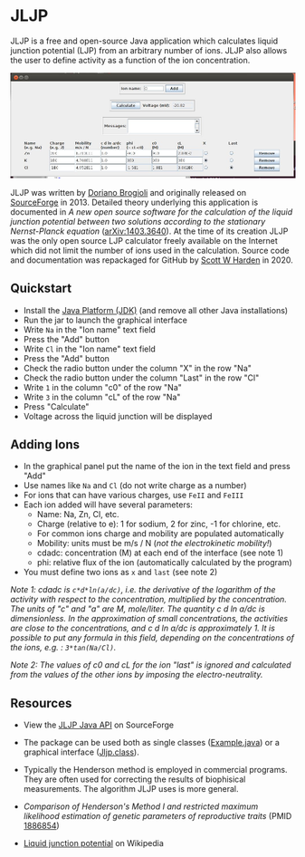 # JLJP

JLJP is a free and open-source Java application which calculates liquid junction potential (LJP) from an arbitrary number of ions. JLJP also allows the user to define activity as a function of the ion concentration.

![](dev/screenshots/1.jpg)

JLJP was written by [Doriano Brogioli](https://sites.google.com/site/dbrogioli/) and originally released on [SourceForge](http://jljp.sourceforge.net/) in 2013. Detailed theory underlying this application is documented in _A new open source software for the calculation of the liquid junction potential between two solutions according to the stationary Nernst-Planck equation_ ([arXiv:1403.3640](https://arxiv.org/abs/1403.3640)). At the time of its creation JLJP was the only open source LJP calculator freely available on the Internet which did not limit the number of ions used in the calculation. Source code and documentation was repackaged for GitHub by [Scott W Harden](https://github.com/swharden) in 2020.

## Quickstart

* Install the [Java Platform (JDK)](https://www.oracle.com/technetwork/java/javase/downloads/) (and remove all other Java installations)
* Run the jar to launch the graphical interface
* Write `Na` in the "Ion name" text field
* Press the "Add" button
* Write `Cl` in the "Ion name" text field
* Press the "Add" button
* Check the radio button under the column "X" in the row "Na"
* Check the radio button under the column "Last" in the row "Cl"
* Write `1` in the column "c0" of the row "Na"
* Write `3` in the column "cL" of the row "Na"
* Press "Calculate"
* Voltage across the liquid junction will be displayed

## Adding Ions

* In the graphical panel put the name of the ion in the text field and press "Add"
* Use names like `Na` and `Cl` (do not write charge as a number)
* For ions that can have various charges, use `FeII` and `FeIII`
* Each ion added will have several parameters:
  * Name: Na, Zn, Cl, etc.
  * Charge (relative to e): 1 for sodium, 2 for zinc, -1 for chlorine, etc.
  * For common ions charge and mobility are populated automatically
  * Mobility: units must be m/s / N (_not the electrokinetic mobility!_)
  * cdadc: concentration (M) at each end of the interface (see note 1)
  * phi: relative flux of the ion (automatically calculated by the program)
* You must define two ions as `x` and `last` (see note 2)

_Note 1: cdadc is `c*d*ln(a/dc)`, i.e. the derivative of the logarithm of the activity with respect to the concentration, multiplied by the concentration. The units of "c" and "a" are M, mole/liter. The quantity c d ln a/dc is dimensionless. In the approximation of small concentrations, the activities are close to the concentrations, and c d ln a/dc is approximately 1. It is possible to put any formula in this field, depending on the concentrations of the ions, e.g. : `3*tan(Na/Cl)`._

_Note 2: The values of c0 and cL for the ion "last" is ignored and calculated from the values of the other ions by imposing the electro-neutrality._

## Resources

* View the [JLJP Java API](http://jljp.sourceforge.net/doc/index.html) on SourceForge

* The package can be used both as single classes ([Example.java](src/Example.java)) or a graphical interface ([Jljp.class](src/Jljp.java)).

* Typically the Henderson method is employed in commercial programs. They are often used for correcting the results of biophisical measurements. The algorithm JLJP uses is more general.

* _Comparison of Henderson's Method I and restricted maximum likelihood estimation of genetic parameters of reproductive traits_ (PMID [1886854](https://www.ncbi.nlm.nih.gov/pubmed/1886854))

* [Liquid junction potential](https://en.wikipedia.org/wiki/Liquid_junction_potential) on Wikipedia

